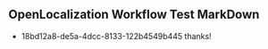 ## OpenLocalization Workflow Test MarkDown
* 18bd12a8-de5a-4dcc-8133-122b4549b445 thanks!

<!--HONumber=Jul16_HO3-->


